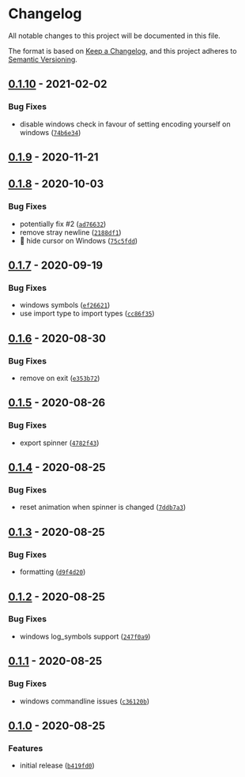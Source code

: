# Changelog

All notable changes to this project will be documented in this file.

The format is based on [Keep a Changelog],
and this project adheres to [Semantic Versioning].

## [0.1.10] - 2021-02-02

### Bug Fixes

- disable windows check in favour of setting encoding yourself on windows ([`74b6e34`])

## [0.1.9] - 2020-11-21

## [0.1.8] - 2020-10-03

### Bug Fixes

- potentially fix #2 ([`ad76632`])
- remove stray newline ([`2188df1`])
- :bug: hide cursor on Windows ([`75c5fdd`])

## [0.1.7] - 2020-09-19

### Bug Fixes

- windows symbols ([`ef26621`])
- use import type to import types ([`cc86f35`])

## [0.1.6] - 2020-08-30

### Bug Fixes

- remove on exit ([`e353b72`])

## [0.1.5] - 2020-08-26

### Bug Fixes

- export spinner ([`4782f43`])

## [0.1.4] - 2020-08-25

### Bug Fixes

- reset animation when spinner is changed ([`7ddb7a3`])

## [0.1.3] - 2020-08-25

### Bug Fixes

- formatting ([`d9f4d20`])

## [0.1.2] - 2020-08-25

### Bug Fixes

- windows log_symbols support ([`247f0a9`])

## [0.1.1] - 2020-08-25

### Bug Fixes

- windows commandline issues ([`c36120b`])

## [0.1.0] - 2020-08-25

### Features

- initial release ([`b419fd0`])

[keep a changelog]: https://keepachangelog.com/en/1.0.0/
[semantic versioning]: https://semver.org/spec/v2.0.0.html
[0.1.10]: https://github.com/denosaurs/wait/compare/0.1.9...0.1.10
[`74b6e34`]: https://github.com/denosaurs/wait/commit/74b6e3498e6df91960ff2454e361b9863ec8ee78
[0.1.9]: https://github.com/denosaurs/wait/compare/0.1.8...0.1.9
[0.1.8]: https://github.com/denosaurs/wait/compare/0.1.7...0.1.8
[`ad76632`]: https://github.com/denosaurs/wait/commit/ad76632c798d32eabd1dc3bcb1d90c8f6cd02522
[`2188df1`]: https://github.com/denosaurs/wait/commit/2188df1f09b57acd52dfc812afad39d3c33e8e7a
[`75c5fdd`]: https://github.com/denosaurs/wait/commit/75c5fdd6fe68f8b4fc0685bc86382cc49dd5a816
[0.1.7]: https://github.com/denosaurs/wait/compare/0.1.6...0.1.7
[`ef26621`]: https://github.com/denosaurs/wait/commit/ef26621583edff99bf04e37386144fbbcceb0107
[`cc86f35`]: https://github.com/denosaurs/wait/commit/cc86f3515936006ea981d0ec20fe07c7e672902c
[0.1.6]: https://github.com/denosaurs/wait/compare/0.1.5...0.1.6
[`e353b72`]: https://github.com/denosaurs/wait/commit/e353b729611cf0a7110c9e176e7fd4fd35a1a614
[0.1.5]: https://github.com/denosaurs/wait/compare/0.1.4...0.1.5
[`4782f43`]: https://github.com/denosaurs/wait/commit/4782f432a296e59df5aacf61a72d006615c064df
[0.1.4]: https://github.com/denosaurs/wait/compare/0.1.3...0.1.4
[`7ddb7a3`]: https://github.com/denosaurs/wait/commit/7ddb7a33862059370ea208f98c2b036d26c7b224
[0.1.3]: https://github.com/denosaurs/wait/compare/0.1.2...0.1.3
[`d9f4d20`]: https://github.com/denosaurs/wait/commit/d9f4d207a7b306869a6f4194c0f4db3a8c5eba2f
[0.1.2]: https://github.com/denosaurs/wait/compare/0.1.1...0.1.2
[`247f0a9`]: https://github.com/denosaurs/wait/commit/247f0a901460d58f7a62b1f8e6ee751d7e42c7bf
[0.1.1]: https://github.com/denosaurs/wait/compare/0.1.0...0.1.1
[`c36120b`]: https://github.com/denosaurs/wait/commit/c36120b4f09250fbef9ea6bbedfd4b069b3b03bc
[0.1.0]: https://github.com/denosaurs/wait/compare/0.1.0
[`b419fd0`]: https://github.com/denosaurs/wait/commit/b419fd0e7c15d745f69e304b22da51779c7ab0d4
